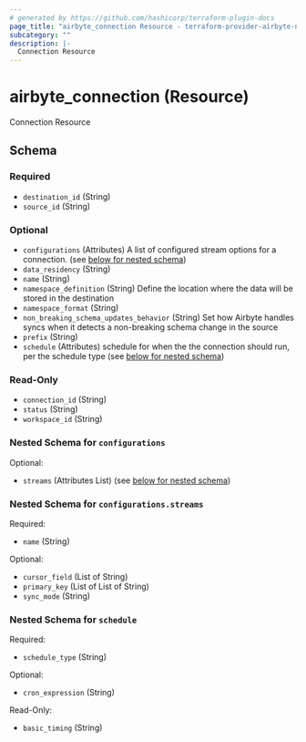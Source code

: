 ```yaml
---
# generated by https://github.com/hashicorp/terraform-plugin-docs
page_title: "airbyte_connection Resource - terraform-provider-airbyte-new"
subcategory: ""
description: |-
  Connection Resource
---
```


# airbyte_connection (Resource)

Connection Resource



<!-- schema generated by tfplugindocs -->
## Schema

### Required

- `destination_id` (String)
- `source_id` (String)

### Optional

- `configurations` (Attributes) A list of configured stream options for a connection. (see [below for nested schema](#nestedatt--configurations))
- `data_residency` (String)
- `name` (String)
- `namespace_definition` (String) Define the location where the data will be stored in the destination
- `namespace_format` (String)
- `non_breaking_schema_updates_behavior` (String) Set how Airbyte handles syncs when it detects a non-breaking schema change in the source
- `prefix` (String)
- `schedule` (Attributes) schedule for when the the connection should run, per the schedule type (see [below for nested schema](#nestedatt--schedule))

### Read-Only

- `connection_id` (String)
- `status` (String)
- `workspace_id` (String)

<a id="nestedatt--configurations"></a>
### Nested Schema for `configurations`

Optional:

- `streams` (Attributes List) (see [below for nested schema](#nestedatt--configurations--streams))

<a id="nestedatt--configurations--streams"></a>
### Nested Schema for `configurations.streams`

Required:

- `name` (String)

Optional:

- `cursor_field` (List of String)
- `primary_key` (List of List of String)
- `sync_mode` (String)



<a id="nestedatt--schedule"></a>
### Nested Schema for `schedule`

Required:

- `schedule_type` (String)

Optional:

- `cron_expression` (String)

Read-Only:

- `basic_timing` (String)


